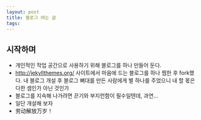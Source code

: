 ```yaml
---
layout: post
title: 블로그 여는 글
tags:
---
```


## 시작하며
* 개인적인 작업 공간으로 사용하기 위해 블로그를 하나 만들어 둔다. 
* http://jekyllthemes.org/ 사이트에서 마음에 드는 블로그를 하나 찜한 후 fork했다. 내 블로그 개설 후 블로그 뼈대를 만든 사람에게 별 하나를 주었으니 내 할 몫은 다한 셈인가 아닌 것인가
* 블로그를 지속해 나가려면 끈기와 부지런함이 필수일텐데, 과연...
* 일단 개설해 보자
* 劳动解放万岁！
